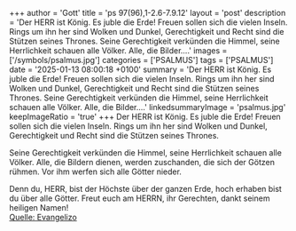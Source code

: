 +++
author = 'Gott'
title = 'ps 97(96),1-2.6-7.9.12'
layout = 'post'
description = 'Der HERR ist König. Es juble die Erde!  Freuen sollen sich die vielen Inseln. Rings um ihn her sind Wolken und Dunkel,  Gerechtigkeit und Recht sind die Stützen seines Thrones.  Seine Gerechtigkeit verkünden die Himmel,  seine Herrlichkeit schauen alle Völker. Alle, die Bilder....'
images = ['/symbols/psalmus.jpg']
categories = ['PSALMUS']
tags = ['PSALMUS']
date = '2025-01-13 08:00:18 +0100'
summary = 'Der HERR ist König. Es juble die Erde!  Freuen sollen sich die vielen Inseln. Rings um ihn her sind Wolken und Dunkel,  Gerechtigkeit und Recht sind die Stützen seines Thrones.  Seine Gerechtigkeit verkünden die Himmel,  seine Herrlichkeit schauen alle Völker. Alle, die Bilder....'
linkedsummaryImage = 'psalmus.jpg'
keepImageRatio = 'true'
+++
Der HERR ist König. Es juble die Erde! 
Freuen sollen sich die vielen Inseln.
Rings um ihn her sind Wolken und Dunkel, 
Gerechtigkeit und Recht sind die Stützen seines Thrones.

Seine Gerechtigkeit verkünden die Himmel, 
seine Herrlichkeit schauen alle Völker.
Alle, die Bildern dienen, werden zuschanden, 
die sich der Götzen rühmen.<!--more--> 
Vor ihm werfen sich alle Götter nieder.

Denn du, HERR, bist der Höchste über der ganzen Erde, 
hoch erhaben bist du über alle Götter.
Freut euch am HERRN, ihr Gerechten, 
dankt seinem heiligen Namen!<br> [Quelle: Evangelizo](https://evangeliumtagfuertag.org/DE/gospel)